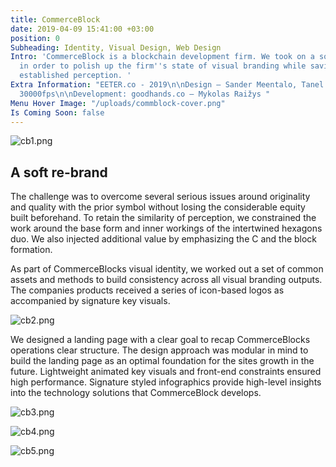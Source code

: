 ```yaml
---
title: CommerceBlock
date: 2019-04-09 15:41:00 +03:00
position: 0
Subheading: Identity, Visual Design, Web Design
Intro: 'CommerceBlock is a blockchain development firm. We took on a soft re-branding
  in order to polish up the firm''s state of visual branding while saving an already
  established perception. '
Extra Information: "EETER.co - 2019\n\nDesign – Sander Meentalo, Tanel August Lind,
  30000fps\n\nDevelopment: goodhands.co – Mykolas Raižys "
Menu Hover Image: "/uploads/commblock-cover.png"
Is Coming Soon: false
---
```


![cb1.png](/uploads/cb1.png)
<br>

## A soft re-brand
The challenge was to overcome several serious issues around originality and quality with the prior symbol without losing the considerable equity built beforehand. To retain the similarity of perception, we constrained the work around the base form and inner workings of the intertwined hexagons duo. We also injected additional value by emphasizing the C and the block formation. 

As part of CommerceBlocks visual identity, we worked out a set of common assets and methods to build consistency across all visual branding outputs. The companies products received a series of icon-based logos as accompanied by signature key visuals.

![cb2.png](/uploads/cb2.png)

We designed a landing page with a clear goal to recap CommerceBlocks operations clear structure. The design approach was modular in mind to build the landing page as an optimal foundation for the sites growth in the future. Lightweight animated key visuals and front-end constraints ensured high performance. Signature styled infographics provide high-level insights into the technology solutions that CommerceBlock develops.

![cb3.png](/uploads/cb3.png)

![cb4.png](/uploads/cb4.png)

![cb5.png](/uploads/cb5.png)
<br>